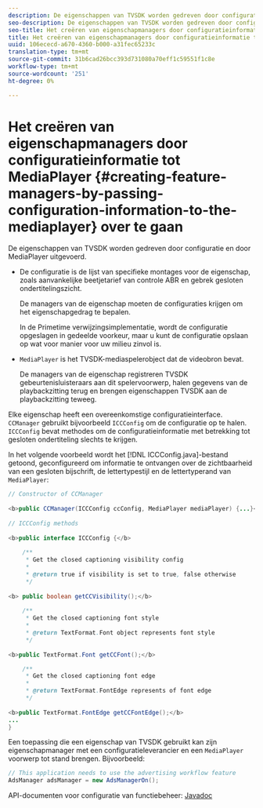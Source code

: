```yaml
---
description: De eigenschappen van TVSDK worden gedreven door configuratie en door MediaPlayer uitgevoerd.
seo-description: De eigenschappen van TVSDK worden gedreven door configuratie en door MediaPlayer uitgevoerd.
seo-title: Het creëren van eigenschapmanagers door configuratieinformatie tot MediaPlayer over te gaan
title: Het creëren van eigenschapmanagers door configuratieinformatie tot MediaPlayer over te gaan
uuid: 106ececd-a670-4360-b000-a31fec65233c
translation-type: tm+mt
source-git-commit: 31b6cad26bcc393d731080a70eff1c59551f1c8e
workflow-type: tm+mt
source-wordcount: '251'
ht-degree: 0%

---
```



# Het creëren van eigenschapmanagers door configuratieinformatie tot MediaPlayer {#creating-feature-managers-by-passing-configuration-information-to-the-mediaplayer} over te gaan

De eigenschappen van TVSDK worden gedreven door configuratie en door MediaPlayer uitgevoerd.

* De configuratie is de lijst van specifieke montages voor de eigenschap, zoals aanvankelijke beetjetarief van controle ABR en gebrek gesloten ondertitelingszicht.

   De managers van de eigenschap moeten de configuraties krijgen om het eigenschapgedrag te bepalen.

   In de Primetime verwijzingsimplementatie, wordt de configuratie opgeslagen in gedeelde voorkeur, maar u kunt de configuratie opslaan op wat voor manier voor uw milieu zinvol is.

* `MediaPlayer` is het TVSDK-mediaspelerobject dat de videobron bevat.

   De managers van de eigenschap registreren TVSDK gebeurtenisluisteraars aan dit spelervoorwerp, halen gegevens van de playbackzitting terug en brengen eigenschappen TVSDK aan de playbackzitting teweeg.

Elke eigenschap heeft een overeenkomstige configuratieinterface. `CCManager` gebruikt bijvoorbeeld `ICCConfig` om de configuratie op te halen. `ICCConfig` bevat methodes om de configuratieinformatie met betrekking tot gesloten ondertiteling slechts te krijgen.

In het volgende voorbeeld wordt het [!DNL ICCConfig.java]-bestand getoond, geconfigureerd om informatie te ontvangen over de zichtbaarheid van een gesloten bijschrift, de lettertypestijl en de lettertyperand van `MediaPlayer`:

```java
// Constructor of CCManager 
 
<b>public CCManager(ICCConfig ccConfig, MediaPlayer mediaPlayer) {...}</b> 
  
// ICCConfig methods 
 
<b>public interface ICCConfig {</b> 
  
    /** 
     * Get the closed captioning visibility config 
     * 
     * @return true if visibility is set to true, false otherwise 
     */ 
    
<b> public boolean getCCVisibility();</b> 
  
    /** 
     * Get the closed captioning font style 
     * 
     * @return TextFormat.Font object represents font style 
     */ 
     
<b>public TextFormat.Font getCCFont();</b>

    /** 
     * Get the closed captioning font edge 
     * 
     * @return TextFormat.FontEdge represents of font edge 
     */ 
     
<b>public TextFormat.FontEdge getCCFontEdge();</b> 
... 
}
```

Een toepassing die een eigenschap van TVSDK gebruikt kan zijn eigenschapmanager met een configuratieleverancier en een `MediaPlayer` voorwerp tot stand brengen. Bijvoorbeeld:

```java
// This application needs to use the advertising workflow feature 
AdsManager adsManager = new AdsManagerOn();
```

API-documenten voor configuratie van functiebeheer: [Javadoc](https://help.adobe.com/en_US/primetime/api/reference_implementation/android/javadoc/com/adobe/primetime/reference/config/package-summary.html)